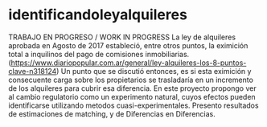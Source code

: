 # identificandoleyalquileres
TRABAJO EN PROGRESO / WORK IN PROGRESS 
La ley de alquileres aprobada en Agosto de 2017 estableció, entre otros puntos, la eximición total a inquilinos del pago de comisiones inmobiliarias. (https://www.diariopopular.com.ar/general/ley-alquileres-los-8-puntos-clave-n318124)
Un punto que se discutió entonces, es si esta eximición y consecuente carga sobre los propietarios se trasladaría en un incremento de los alquileres para cubrir esa diferencia.
En este proyecto propongo ver al cambio regulatorio como un experimento natural, cuyos efectos pueden identificarse utilizando metodos cuasi-experimentales. Presento resultados de estimaciones de matching, y de Diferencias en Diferencias.
